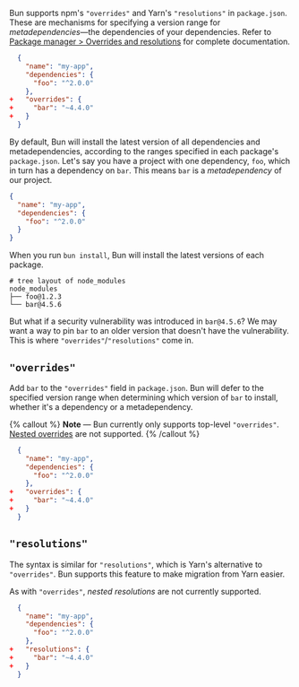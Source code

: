Bun supports npm's `"overrides"` and Yarn's `"resolutions"` in `package.json`. These are mechanisms for specifying a version range for _metadependencies_—the dependencies of your dependencies. Refer to [Package manager > Overrides and resolutions](/docs/install/overrides) for complete documentation.

```json-diff#package.json
  {
    "name": "my-app",
    "dependencies": {
      "foo": "^2.0.0"
    },
+   "overrides": {
+     "bar": "~4.4.0"
+   }
  }
```

By default, Bun will install the latest version of all dependencies and metadependencies, according to the ranges specified in each package's `package.json`. Let's say you have a project with one dependency, `foo`, which in turn has a dependency on `bar`. This means `bar` is a _metadependency_ of our project.

```json#package.json
{
  "name": "my-app",
  "dependencies": {
    "foo": "^2.0.0"
  }
}
```

When you run `bun install`, Bun will install the latest versions of each package.

```
# tree layout of node_modules
node_modules
├── foo@1.2.3
└── bar@4.5.6
```

But what if a security vulnerability was introduced in `bar@4.5.6`? We may want a way to pin `bar` to an older version that doesn't have the vulnerability. This is where `"overrides"`/`"resolutions"` come in.

## `"overrides"`

Add `bar` to the `"overrides"` field in `package.json`. Bun will defer to the specified version range when determining which version of `bar` to install, whether it's a dependency or a metadependency.

{% callout %}
**Note** — Bun currently only supports top-level `"overrides"`. [Nested overrides](https://docs.npmjs.com/cli/v9/configuring-npm/package-json#overrides) are not supported.
{% /callout %}

```json-diff#package.json
  {
    "name": "my-app",
    "dependencies": {
      "foo": "^2.0.0"
    },
+   "overrides": {
+     "bar": "~4.4.0"
+   }
  }
```

## `"resolutions"`

The syntax is similar for `"resolutions"`, which is Yarn's alternative to `"overrides"`. Bun supports this feature to make migration from Yarn easier.

As with `"overrides"`, _nested resolutions_ are not currently supported.

```json-diff#package.json
  {
    "name": "my-app",
    "dependencies": {
      "foo": "^2.0.0"
    },
+   "resolutions": {
+     "bar": "~4.4.0"
+   }
  }
```
